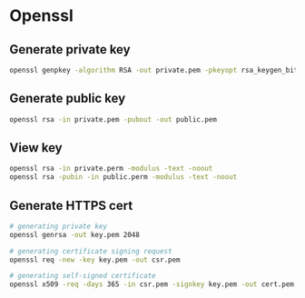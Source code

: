 # Openssl

## Generate private key

```bash
openssl genpkey -algorithm RSA -out private.pem -pkeyopt rsa_keygen_bits:2048
```

## Generate public key

```bash
openssl rsa -in private.pem -pubout -out public.pem
```

## View key

```bash
openssl rsa -in private.perm -modulus -text -noout
openssl rsa -pubin -in public.perm -modulus -text -noout
```

## Generate HTTPS cert

```bash
# generating private key
openssl genrsa -out key.pem 2048

# generating certificate signing request
openssl req -new -key key.pem -out csr.pem

# generating self-signed certificate
openssl x509 -req -days 365 -in csr.pem -signkey key.pem -out cert.pem
```
